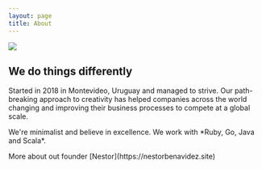 ```yaml
---
layout: page
title: About
---
```


 <img src="{{ site.baseurl }}public/images/logo.jpg">

## We do things differently
<p>
Started in 2018 in Montevideo, Uruguay and managed to strive. Our path-breaking approach to creativity has helped companies across the world changing and improving their business processes to compete at a global scale.  
</p>
<p>
We're minimalist and believe in excellence. We work with *Ruby, Go, Java and Scala*.
</p>
<p>
More about out founder [Nestor](https://nestorbenavidez.site)
</p>
